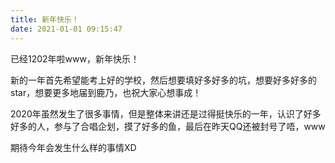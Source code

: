 ```yaml
---
title: 新年快乐！
date: 2021-01-01 09:15:47
---
```


已经1202年啦www，新年快乐！  

<!-- more -->

新的一年首先希望能考上好的学校，然后想要填好多好多的坑，想要好多好多的star，想要更多地届到鹿乃，也祝大家心想事成！

2020年虽然发生了很多事情，但是整体来讲还是过得挺快乐的一年，认识了好多好多的人，参与了合唱企划，摸了好多的鱼，最后在昨天QQ还被封号了唔，www

期待今年会发生什么样的事情XD

